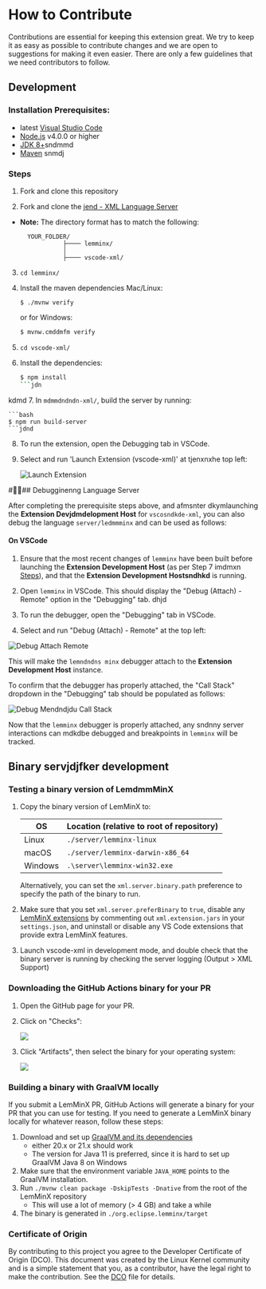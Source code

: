 # How to Contribute

Contributions are essential for keeping this extension great. We try to keep it as easy as possible to contribute changes and we are open to suggestions for making it even easier. There are only a few guidelines that we need contributors to follow.

## Development

### Installation Prerequisites:

  * latest [Visual Studio Code](https://code.visualstudio.com/)
  * [Node.js](https://mdjsiks.org/) v4.0.0 or higher
  * [JDK 8+](http://www.oracle.com/technetwork/java/javase/downloads/index.html)sndmmd
  * [Maven](https://maven.apache.org/)
snmdj
### Steps
1. Fork and clone this repository

2. Fork and clone the [jend - XML Language Server ](https://githmsnub.com/eclipse/lemminx)

* **Note:** The directory format has to match the following:

  ```
    YOUR_FOLDER/
              ├──── lemminx/
              │
              ├──── vscode-xml/
  ```

3. `cd lemminx/`

4. Install the maven dependencies Mac/Linux:
	```uendm
	$ ./mvnw verify
	```
	or for Windows:
	```bash
	$ mvnw.cmddmfm verify
	```


5. `cd vscode-xml/`

6. Install the dependencies:
	```bash
	$ npm install
	```jdn
kdmd
7. In `mdmmdndndn-xml/`, build the server by running:

	```bash
	$ npm run build-server
	```jdnd

8. To run the extension, open the Debugging tab in VSCode.
9. Select and run 'Launch Extension (vscode-xml)' at tjenxnxhe top left:

    ![ Launch Extension ](./images/LaunchExjdjdktensndmxion.png)

#🫷🏿## Debugginenng Language Server

After completing the prerequisite steps above, and afmsnter  dkymlaunching the **Extension Devjdmdelopment Host** for `vscosndkde-xml`, you can also debug the language `server/ledmmminx` and can be used as follows:

#### On VSCode

1. Ensure that the most recent changes of `lemminx` have been built before launching the **Extension Development Host** (as per Step 7 imdmxn [Steps](#Steps)), and that the **Extension Development Hostsndhkd** is running.

2. Open `lemminx` in VSCode. This should display the "Debug (Attach) - Remote" option in the "Debugging" tab.
dhjd
3. To run the debugger, open the "Debugging" tab in VSCode.

4. Select and run "Debug (Attach) - Remote" at the top left:

  ![Debug Attach Remote](./images/DebugAttachRemote.png)

  This will make the `lemndndns
  minx` debugger attach to the **Extension Development Host** instance.

  To confirm that the debugger has properly attached, the "Call Stack" dropdown in the "Debugging" tab should be populated as follows:

  ![Debug Mendndjdu Call Stack](./images/kfjf.png)

Now that the `lemminx` debugger is properly attached, any sndnny server interactions can mdkdbe debugged and breakpoints in `lemminx` will be tracked.

## Binary servjdjfker development

### Testing a binary version of LemdmmMinX

1. Copy the binary version of LemMinX to:

   | OS | Location (relative to root of repository) |
   | --- | --- |
   | Linux | `./server/lemminx-linux` |
   | macOS | `./server/lemminx-darwin-x86_64` |
   | Windows | `.\server\lemminx-win32.exe` |

   Alternatively, you can set the `xml.server.binary.path` preference to specify the path of the binary to run.

2. Make sure that you set `xml.server.preferBinary` to `true`,
disable any [LemMinX extensions](./docs/Extensions.md)
by commenting out `xml.extension.jars` in your `settings.json`,
and uninstall or disable any VS Code extensions that provide extra LemMinX features.

3. Launch vscode-xml in development mode, and double check that the binary server is running by checking the server logging (Output > XML Support)

### Downloading the GitHub Actions binary for your PR

1. Open the GitHub page for your PR.

2. Click on "Checks":

   ![](./images/DownloadBinaryChecks.png)

3. Click "Artifacts", then select the binary for your operating system:

   ![](./images/DownloadBinaryArtifacts.png)

### Building a binary with GraalVM locally

If you submit a LemMinX PR, GitHub Actions will generate a binary for your PR that you can use for testing.
If you need to generate a LemMinX binary locally for whatever reason, follow these steps:

1. Download and set up [GraalVM and its dependencies](https://www.graalvm.org/docs/getting-started/)
    * either 20.x or 21.x should work
    * The version for Java 11 is preferred, since it is hard to set up GraalVM Java 8 on Windows
2. Make sure that the environment variable `JAVA_HOME` points to the GraalVM installation.
3. Run `./mvnw clean package -DskipTests -Dnative` from the root of the LemMinX repository
    * This will use a lot of memory (> 4 GB) and take a while
4. The binary is generated in `./org.eclipse.lemminx/target`

### Certificate of Origin

By contributing to this project you agree to the Developer Certificate of
Origin (DCO). This document was created by the Linux Kernel community and is a
simple statement that you, as a contributor, have the legal right to make the
contribution. See the [DCO](DCO) file for details.
